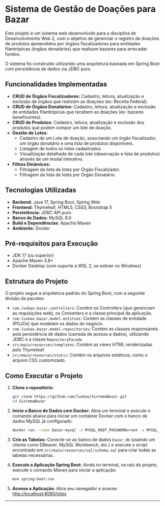 # Sistema de Gestão de Doações para Bazar

Este projeto é um sistema web desenvolvido para a disciplina de Desenvolvimento Web 2, com o objetivo de gerenciar o registro de doações de produtos apreendidos por órgãos fiscalizadores para entidades filantrópicas (órgãos donatários) que realizam bazares para arrecadar fundos.

O sistema foi construído utilizando uma arquitetura baseada em Spring Boot com persistência de dados via JDBC puro.

## Funcionalidades Implementadas

- **CRUD de Órgãos Fiscalizadores:** Cadastro, leitura, atualização e exclusão de órgãos que realizam as doações (ex: Receita Federal).
- **CRUD de Órgãos Donatários:** Cadastro, leitura, atualização e exclusão de entidades filantrópicas que recebem as doações (ex: bazares beneficentes).
- **CRUD de Produtos:** Cadastro, leitura, atualização e exclusão dos produtos que podem compor um lote de doação.
- **Gestão de Lotes:**
    - Cadastro de um Lote de doação, associando um órgão fiscalizador, um órgão donatário e uma lista de produtos disponíveis.
    - Listagem de todos os lotes cadastrados.
    - Visualização detalhada de cada lote (observação e lista de produtos) através de um modal interativo.
- **Filtros Dinâmicos:**
    - Filtragem da lista de lotes por Órgão Fiscalizador.
    - Filtragem da lista de lotes por Órgão Donatário.

## Tecnologias Utilizadas

- **Backend:** Java 17, Spring Boot, Spring Web
- **Frontend:** Thymeleaf, HTML5, CSS3, Bootstrap 5
- **Persistência:** JDBC API puro
- **Banco de Dados:** MySQL 8.0
- **Build e Dependências:** Apache Maven
- **Ambiente:** Docker

## Pré-requisitos para Execução

- JDK 17 (ou superior)
- Apache Maven 3.8+
- Docker Desktop (com suporte a WSL 2, se estiver no Windows)


## Estrutura do Projeto

O projeto segue a arquitetura padrão do Spring Boot, com a seguinte divisão de pacotes:

- `com.luxkao.bazar.controllers`: Contém os Controllers (que gerenciam as requisições web), os Converters e a classe principal da aplicação.
- `com.luxkao.bazar.model.entities`: Contém as classes de entidade (POJOs) que modelam os dados do negócio.
- `com.luxkao.bazar.model.repositories`: Contém as classes responsáveis pela persistência de dados (camada de acesso a dados), utilizando JDBC e a classe `RepositoryFacade`.
- `src/main/resources/templates`: Contém as views HTML renderizadas pelo Thymeleaf.
- `src/main/resources/static`: Contém os arquivos estáticos, como o arquivo CSS customizado.

## Como Executar o Projeto

1.  **Clone o repositório:**
    ```bash
    git clone https://github.com/luxkao/SistemaBazar.git
    cd SistemaBazar
    ```

2.  **Inicie o Banco de Dados com Docker:**
    Abra um terminal e execute o comando abaixo para iniciar um container Docker com o banco de dados MySQL já configurado.
    ```bash
    docker run --name bazar-mysql -e MYSQL_ROOT_PASSWORD=root -e MYSQL_DATABASE=bazar_db -p 3306:3306 -d mysql:8.0
    ```

3.  **Crie as Tabelas:**
    Conecte-se ao banco de dados `bazar_db` (usando um cliente como DBeaver, MySQL Workbench, etc.) e execute o script encontrado em `src/main/resources/sql/schema.sql` para criar todas as tabelas necessárias.

4.  **Execute a Aplicação Spring Boot:**
    Ainda no terminal, na raiz do projeto, execute o comando Maven para iniciar a aplicação.
    ```bash
    mvn spring-boot:run
    ```

5.  **Acesse a Aplicação:**
    Abra seu navegador e acesse: [http://localhost:8080/lotes](http://localhost:8080/lotes)

---